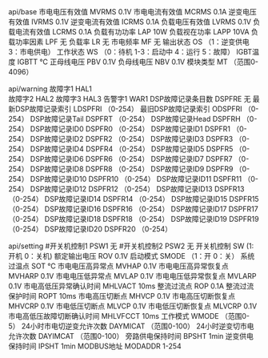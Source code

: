 api/base
市电电压有效值     	MVRMS		0.1V
市电电流有效值		MCRMS		0.1A
逆变电压有效值		IVRMS		0.1V
逆变电流有效值		ICRMS		0.1A
负载电压有效值		LVRMS		0.1V
负载电流有效值		LCRMS		0.1A
负载有功功率			LAP			10W
负载视在功率			LAPP		10VA
负载功率因素			LPF			无
负载率 				LR 			无
市电频率 			MF			无
输出状态				OS 			（1：逆变供电 3：市电供电）
工作状态				WS			（0：待机 1-3：启动中 4：运行 5：故障）
IGBT温度				IGBTT		℃
正母线电压			PBV			0.1V
负母线电压			NBV			0.1V
模块类型				MT 			（范围0-4096）

api/warning
故障字1				HAL1	
故障字2				HAL2
故障字3				HAL3
告警字1				WAR1
DSP故障记录条目数		DSPFRE		无
最新DSP故障记录索引	LDSPFRI		（0-254）
最旧DSP故障记录索引	ODSPFRI		（0-254）
DSP故障记录Tail		DSPFRT 		（0-254）
DSP故障记录Head		DSPFRH 		（0-254）
DSP故障记录ID0		DSPFR0 	 	（0-254）
DSP故障记录ID1		DSPFR1 		（0-254）
DSP故障记录ID2		DSPFR2 		（0-254）
DSP故障记录ID3		DSPFR3 		（0-254）
DSP故障记录ID4		DSPFR4 		（0-254）
DSP故障记录ID5		DSPFR5 		（0-254）
DSP故障记录ID6		DSPFR6 		（0-254）
DSP故障记录ID7		DSPFR7 		（0-254）
DSP故障记录ID8		DSPFR8 		（0-254）
DSP故障记录ID9		DSPFR9 		（0-254）
DSP故障记录ID10		DSPFR10 	（0-254）
DSP故障记录ID11		DSPFR11		（0-254）
DSP故障记录ID12		DSPFR12		（0-254）
DSP故障记录ID13		DSPFR13		（0-254）
DSP故障记录ID14		DSPFR14		（0-254）
DSP故障记录ID15		DSPFR15		（0-254）
DSP故障记录ID16		DSPFR16		（0-254）
DSP故障记录ID17		DSPFR17		（0-254）
DSP故障记录ID18		DSPFR18		（0-254）
DSP故障记录ID19		DSPFR19		（0-254）
DSP故障记录ID20		DSPFR20		（0-254）

api/setting
#开关机控制1			PSW1		无
#开关机控制2			PSW2		无
开关机控制 			SW 			(1:开机 0：关机)
额定输出电压			ROV			0.1V
启动模式				SMODE		（1：开 0：关）
系统过温点			SOT 		℃
市电电压高异常点		MVHAP		0.1V
市电电压高异常恢复点	MVHARP 		0.1V
市电电压低异常点		MVLAP 		0.1V
市电电压低异常恢复点	MVLARP 		0.1V
市电高低压异常确认时间 MHLVACT	10ms
整流过流点			ROP 		0.1A
整流过流保护时间		ROPT	  	10ms
市电高压切断点		MHVCP		0.1V
市电高压切断恢复点  	MHVCRP 		0.1V
市电低压切断点		MLVCP 		0.1V
市电低压切断恢复点	MLVCRP 		0.1V
市电高低压故障切断确认时间  MHLVFCCT 		10ms
工作模式				WMODE		（范围0-5）
24小时市电切逆变允许次数	DAYMICAT	（范围0-100）
24小时逆变切市电允许次数	DAYIMCAT 	（范围0-100）
旁路供电保持时间		BPSHT 		1min
逆变供电保持时间		IPSHT 		1min
MODBUS地址			MODADDR 	1-254






